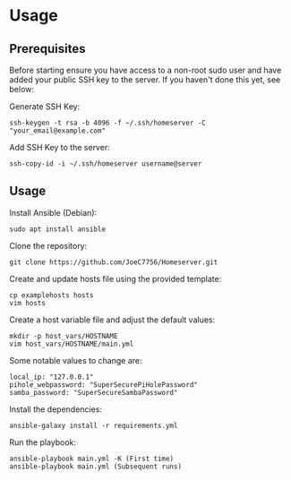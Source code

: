 # Usage

## Prerequisites
Before starting ensure you have access to a non-root sudo user and have added your public SSH key to the server.
If you haven't done this yet, see below:

Generate SSH Key:
```
ssh-keygen -t rsa -b 4096 -f ~/.ssh/homeserver -C "your_email@example.com"
```

Add SSH Key to the server:
```
ssh-copy-id -i ~/.ssh/homeserver username@server
```

## Usage
Install Ansible (Debian):
```
sudo apt install ansible
```

Clone the repository:
```
git clone https://github.com/JoeC7756/Homeserver.git
```

Create and update hosts file using the provided template:
```
cp examplehosts hosts
vim hosts
```

Create a host variable file and adjust the default values:
```
mkdir -p host_vars/HOSTNAME
vim host_vars/HOSTNAME/main.yml
```

Some notable values to change are: 
```
local_ip: "127.0.0.1"
pihole_webpassword: "SuperSecurePiHolePassword"
samba_password: "SuperSecureSambaPassword"
```

Install the dependencies:
```
ansible-galaxy install -r requirements.yml
```

Run the playbook:
```
ansible-playbook main.yml -K (First time)
ansible-playbook main.yml (Subsequent runs)
```
